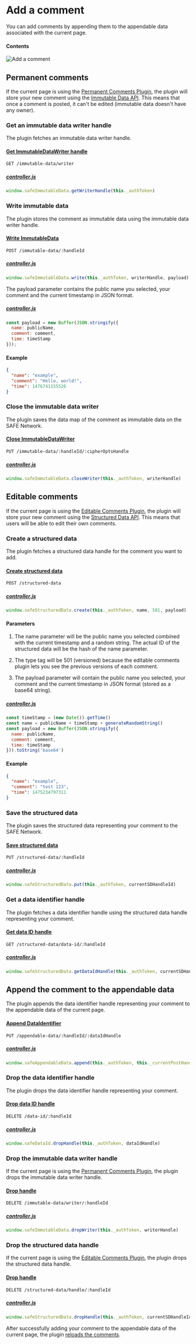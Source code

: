 # Add a comment

You can add comments by appending them to the appendable data associated with the current page.

#### Contents

<!-- toc -->

![Add a comment](img/add-a-comment.png)

## Permanent comments

If the current page is using the [Permanent Comments Plugin](https://github.com/maidsafe/safe_examples/tree/master/permanent_comments_plugin), the plugin will store your new comment using the [Immutable Data API](https://api.safedev.org/low-level-api/immutable-data/). This means that once a comment is posted, it can't be edited (immutable data doesn't have any owner).

### Get an immutable data writer handle

The plugin fetches an immutable data writer handle.

#### [Get ImmutableDataWriter handle](https://github.com/maidsafe/rfcs/blob/master/text/0042-launcher-api-v0.6/api/immutable_data.md#get-immutabledata-writer)

```
GET /immutable-data/writer
```

##### [controller.js](https://github.com/maidsafe/safe_examples/blob/19cb638c3f02a4b9b9492e44f1527f6010c8e9ba/permanent_comments_plugin/comments/src/controller.js#L214)

```js
window.safeImmutableData.getWriterHandle(this._authToken)
```

### Write immutable data

The plugin stores the comment as immutable data using the immutable data writer handle.

#### [Write ImmutableData](https://github.com/maidsafe/rfcs/blob/master/text/0042-launcher-api-v0.6/api/immutable_data.md#write-immutable-data)

```
POST /immutable-data/:handleId
```

##### [controller.js](https://github.com/maidsafe/safe_examples/blob/19cb638c3f02a4b9b9492e44f1527f6010c8e9ba/permanent_comments_plugin/comments/src/controller.js#L216)

```js
window.safeImmutableData.write(this._authToken, writerHandle, payload)
```

The payload parameter contains the public name you selected, your comment and the current timestamp in JSON format.

##### [controller.js](https://github.com/maidsafe/safe_examples/blob/19cb638c3f02a4b9b9492e44f1527f6010c8e9ba/permanent_comments_plugin/comments/src/controller.js#L206-L210)

```js
const payload = new Buffer(JSON.stringify({
  name: publicName,
  comment: comment,
  time: timeStamp
}));
```

#### Example

```json
{
  "name": "example",
  "comment": "Hello, world!",
  "time": 1476741155526
}
```

### Close the immutable data writer

The plugin saves the data map of the comment as immutable data on the SAFE Network.

#### [Close ImmutableDataWriter](https://github.com/maidsafe/rfcs/blob/master/text/0042-launcher-api-v0.6/api/immutable_data.md#close-immutable-data-writer)

```
PUT /immutable-data/:handleId/:cipherOptsHandle
```

##### [controller.js](https://github.com/maidsafe/safe_examples/blob/19cb638c3f02a4b9b9492e44f1527f6010c8e9ba/permanent_comments_plugin/comments/src/controller.js#L220)

```js
window.safeImmutableData.closeWriter(this._authToken, writerHandle)
```

## Editable comments

If the current page is using the [Editable Comments Plugin](https://github.com/maidsafe/safe_examples/tree/master/editable_comments_plugin), the plugin will store your new comment using the [Structured Data API](https://api.safedev.org/low-level-api/structured-data/). This means that users will be able to edit their own comments.

### Create a structured data

The plugin fetches a structured data handle for the comment you want to add.

#### [Create structured data](https://api.safedev.org/low-level-api/structured-data/create-structured-data.html)

```
POST /structured-data
```

##### [controller.js](https://github.com/maidsafe/safe_examples/blob/19cb638c3f02a4b9b9492e44f1527f6010c8e9ba/editable_comments_plugin/comments/src/controller.js#L254)

```js
window.safeStructuredData.create(this._authToken, name, 501, payload)
```

#### Parameters

1. The name parameter will be the public name you selected combined with the current timestamp and a random string. The actual ID of the structured data will be the hash of the name parameter.

2. The type tag will be 501 (versioned) because the editable comments plugin lets you see the previous versions of each comment.

3. The payload parameter will contain the public name you selected, your comment and the current timestamp in JSON format (stored as a base64 string).

##### [controller.js](https://github.com/maidsafe/safe_examples/blob/19cb638c3f02a4b9b9492e44f1527f6010c8e9ba/editable_comments_plugin/comments/src/controller.js#L243-L249)

```js
const timeStamp = (new Date()).getTime()
const name = publicName + timeStamp + generateRandomString()
const payload = new Buffer(JSON.stringify({
  name: publicName,
  comment: comment,
  time: timeStamp
})).toString('base64')
```

#### Example

```json
{
  "name": "example",
  "comment": "test 123",
  "time": 1475234797311
}
```

### Save the structured data

The plugin saves the structured data representing your comment to the SAFE Network.

#### [Save structured data](https://api.safedev.org/low-level-api/structured-data/save-structured-data.html#put-endpoint)

```
PUT /structured-data/:handleId
```

##### [controller.js](https://github.com/maidsafe/safe_examples/blob/19cb638c3f02a4b9b9492e44f1527f6010c8e9ba/editable_comments_plugin/comments/src/controller.js#L256)

```js
window.safeStructuredData.put(this._authToken, currentSDHandleId)
```

### Get a data identifier handle

The plugin fetches a data identifier handle using the structured data handle representing your comment.

#### [Get data ID handle](https://api.safedev.org/low-level-api/structured-data/get-data-id-handle.html)

```
GET /structured-data/data-id/:handleId
```

##### [controller.js](https://github.com/maidsafe/safe_examples/blob/19cb638c3f02a4b9b9492e44f1527f6010c8e9ba/editable_comments_plugin/comments/src/controller.js#L260)

```js
window.safeStructuredData.getDataIdHandle(this._authToken, currentSDHandleId)
```

## Append the comment to the appendable data

The plugin appends the data identifier handle representing your comment to the appendable data of the current page.

#### [Append DataIdentifier](https://github.com/maidsafe/rfcs/blob/master/text/0042-launcher-api-v0.6/api/appendable_data.md#append-data)

```
PUT /appendable-data/:handleId/:dataIdHandle
```

##### [controller.js](https://github.com/maidsafe/safe_examples/blob/19cb638c3f02a4b9b9492e44f1527f6010c8e9ba/permanent_comments_plugin/comments/src/controller.js#L222)

```js
window.safeAppendableData.append(this._authToken, this._currentPostHandleId, dataIdHandle)
```

### Drop the data identifier handle

The plugin drops the data identifier handle representing your comment.

#### [Drop data ID handle](https://api.safedev.org/low-level-api/data-id/drop-data-id-handle.html)

```
DELETE /data-id/:handleId
```

##### [controller.js](https://github.com/maidsafe/safe_examples/blob/19cb638c3f02a4b9b9492e44f1527f6010c8e9ba/permanent_comments_plugin/comments/src/controller.js#L224)

```js
window.safeDataId.dropHandle(this._authToken, dataIdHandle)
```

### Drop the immutable data writer handle

If the current page is using the [Permanent Comments Plugin](https://github.com/maidsafe/safe_examples/tree/master/permanent_comments_plugin), the plugin drops the immutable data writer handle.

#### [Drop handle](https://github.com/maidsafe/rfcs/blob/master/text/0042-launcher-api-v0.6/api/immutable_data.md#drop-immutable-data-writer)

```
DELETE /immutable-data/writer/:handleId
```

##### [controller.js](https://github.com/maidsafe/safe_examples/blob/19cb638c3f02a4b9b9492e44f1527f6010c8e9ba/permanent_comments_plugin/comments/src/controller.js#L230)

```js
window.safeImmutableData.dropWriter(this._authToken, writerHandle)
```

### Drop the structured data handle

If the current page is using the [Editable Comments Plugin](https://github.com/maidsafe/safe_examples/tree/master/editable_comments_plugin), the plugin drops the structured data handle.

#### [Drop handle](https://github.com/maidsafe/rfcs/blob/master/text/0042-launcher-api-v0.6/api/structured_data.md#drop-handle)

```
DELETE /structured-data/handle/:handleId
```

##### [controller.js](https://github.com/maidsafe/safe_examples/blob/19cb638c3f02a4b9b9492e44f1527f6010c8e9ba/editable_comments_plugin/comments/src/controller.js#L267)

```js
window.safeStructuredData.dropHandle(this._authToken, currentSDHandleId)
```

After successfully adding your comment to the appendable data of the current page, the plugin [reloads the comments](fetch-comments.md).
